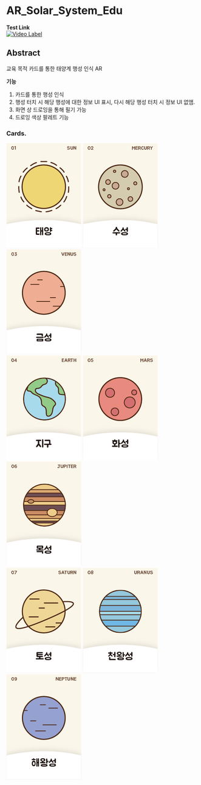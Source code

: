# AR_Solar_System_Edu

**Test Link**  
[![Video Label](http://img.youtube.com/vi/uLR1RNqJ1Mw/0.jpg)](https://www.youtube.com/watch?v=PGP-dzM-jd8)

## Abstract

교육 목적 카드를 통한 태양계 행성 인식 AR  

**기능**  
1. 카드를 통한 행성 인식  
2. 행성 터치 시 해당 행성에 대한 정보 UI 표시, 다시 해당 행성 터치 시 정보 UI 없앰.
3. 화면 상 드로잉을 통해 필기 가능  
4. 드로잉 색상 팔레트 기능


### Cards.

![Sun](./Cards/Sun.png) ![Mercury](./Cards/Mercury.png) ![Venus](./Cards/Venus.png) <br> 
![Earth](./Cards/Earth.png) ![Mars](./Cards/Mars.png) ![Jupiter](./Cards/Jupiter.png) <br>
![Saturn](./Cards/Saturn.png) ![Uranus](./Cards/Uranus.png) ![Neptune](./Cards/Neptune.png) <br>

